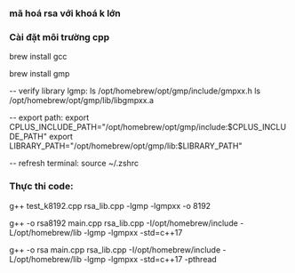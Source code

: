 ### mã hoá rsa với khoá k lớn

### Cài đặt môi trường cpp
brew install gcc

brew install gmp

-- verify library lgmp: 
ls /opt/homebrew/opt/gmp/include/gmpxx.h
ls /opt/homebrew/opt/gmp/lib/libgmpxx.a

-- export path:
export CPLUS_INCLUDE_PATH="/opt/homebrew/opt/gmp/include:$CPLUS_INCLUDE_PATH"
export LIBRARY_PATH="/opt/homebrew/opt/gmp/lib:$LIBRARY_PATH"

-- refresh terminal:
source ~/.zshrc

### Thực thi code:
g++ test_k8192.cpp rsa_lib.cpp -lgmp -lgmpxx -o 8192

g++ -o rsa8192 main.cpp rsa_lib.cpp -I/opt/homebrew/include -L/opt/homebrew/lib -lgmp -lgmpxx -std=c++17

g++ -o rsa main.cpp rsa_lib.cpp -I/opt/homebrew/include -L/opt/homebrew/lib -lgmp -lgmpxx -std=c++17 -pthread
